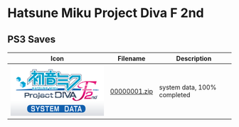 # Hatsune Miku Project Diva F 2nd

## PS3 Saves

| Icon | Filename | Description |
|------|----------|-------------|
| ![Hatsune Miku Project Diva F 2nd](ICON0.PNG) | [00000001.zip](00000001.zip) | system data, 100% completed |
